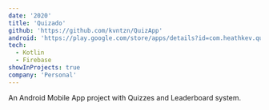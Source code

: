 ```yaml
---
date: '2020'
title: 'Quizado'
github: 'https://github.com/kvntzn/QuizApp'
android: 'https://play.google.com/store/apps/details?id=com.heathkev.quizado'
tech:
  - Kotlin
  - Firebase
showInProjects: true
company: 'Personal'
---
```


An Android Mobile App project with Quizzes and Leaderboard system.
